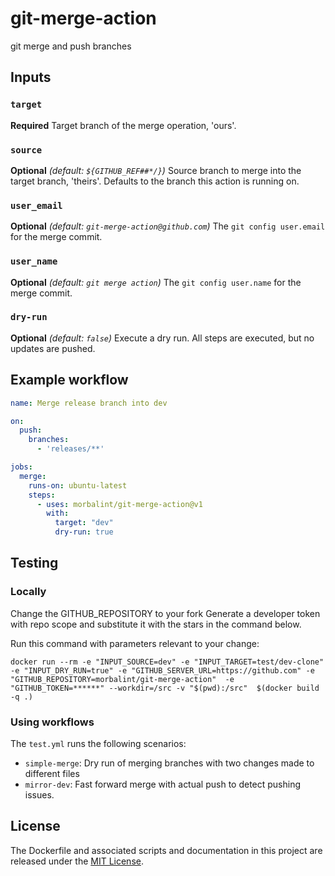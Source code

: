 # git-merge-action
git merge and push branches

## Inputs

### `target`

**Required** Target branch of the merge operation, 'ours'.

### `source`

**Optional** *(default: `${GITHUB_REF##*/}`)* Source branch to merge into the target branch, 'theirs'. Defaults to the branch this action is running on. 

### `user_email`

**Optional** *(default: `git-merge-action@github.com`)* The `git config user.email` for the merge commit.

### `user_name`

**Optional** *(default: `git merge action`)* The `git config user.name` for the merge commit.

### `dry-run`

**Optional** *(default: `false`)* Execute a dry run. All steps are executed, but no updates are pushed.

## Example workflow

```yml
name: Merge release branch into dev

on: 
  push:
    branches:
      - 'releases/**'

jobs:
  merge:
    runs-on: ubuntu-latest
    steps:
      - uses: morbalint/git-merge-action@v1
        with:
          target: "dev"
          dry-run: true
```

## Testing

### Locally

Change the GITHUB_REPOSITORY to your fork
Generate a developer token with repo scope and substitute it with the stars in the command below.

Run this command with parameters relevant to your change:

```shell
docker run --rm -e "INPUT_SOURCE=dev" -e "INPUT_TARGET=test/dev-clone" -e "INPUT_DRY_RUN=true" -e "GITHUB_SERVER_URL=https://github.com" -e "GITHUB_REPOSITORY=morbalint/git-merge-action"  -e "GITHUB_TOKEN=******" --workdir=/src -v "$(pwd):/src"  $(docker build -q .)
```

### Using workflows

The `test.yml` runs the following scenarios:
- `simple-merge`: Dry run of merging branches with two changes made to different files
- `mirror-dev`: Fast forward merge with actual push to detect pushing issues. 

## License

The Dockerfile and associated scripts and documentation in this project are released under the [MIT License](LICENSE).
